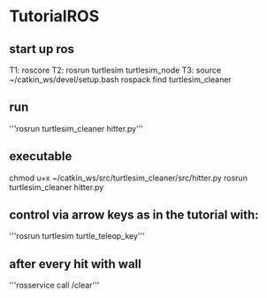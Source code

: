 # TutorialROS


## start up ros

T1:
roscore
T2:
rosrun turtlesim turtlesim_node
T3:
source ~/catkin_ws/devel/setup.bash
rospack find turtlesim_cleaner

## run

'''rosrun turtlesim_cleaner hitter.py''' 


## executable
chmod u+x ~/catkin_ws/src/turtlesim_cleaner/src/hitter.py
rosrun turtlesim_cleaner hitter.py

## control via arrow keys as in the tutorial with:
'''rosrun turtlesim turtle_teleop_key'''

## after every hit with wall
'''rosservice call /clear'''
